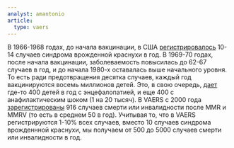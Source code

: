 ```yaml
---
analyst: amantonio
article:
  type: vaers
---
```


 В 1966-1968 годах, до начала вакцинации, в США [регистрировалось](https://www.cdc.gov/mmwr/PDF/wk/mm4453.pdf) 10-14 случаев синдрома врожденной краснухи в год. В 1969-70 годах, после начала вакцинации, заболеваемость повысилась до 62-67 случаев в год, и до начала 1980-х оставалась выше начального уровня.
То есть ради предотвращения десятка случаев, каждый год вакцинируются восемь миллионов детей. Это, в свою очередь, [дает](https://www.ncbi.nlm.nih.gov/pubmed/21361714) где-то 400 детей в год с энцефалопатией, и еще 400 с анафилактическим шоком (1 на 20 тысяч).
В VAERS с 2000 года [зарегистрированы](http://www.medalerts.org/vaersdb/findfield.php?TABLE=ON&GROUP1=CAT&VAX[]=MMR&VAX[]=MMRV&VAX_YEAR_LOW=2000) 916 случаев смерти или инвалидности после MMR и MMRV (то есть в среднем 50 в год). Учитывая то, что в VAERS регистрируются 1-10% всех случаев, вместо 10 случаев синдрома врожденнной краснухи, мы получаем от 500 до 5000 случаев смерти или инвалидности в год.
